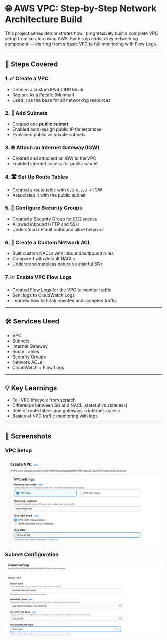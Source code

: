 # 🌐 AWS VPC: Step-by-Step Network Architecture Build

This project series demonstrates how I progressively built a complete VPC setup from scratch using AWS. Each step adds a key networking component — starting from a basic VPC to full monitoring with Flow Logs.

---

## 🧱 Steps Covered

### 1. ✅ Create a VPC
- Defined a custom IPv4 CIDR block
- Region: Asia Pacific (Mumbai)
- Used it as the base for all networking resources

### 2. 🧩 Add Subnets
- Created one **public subnet**
- Enabled auto-assign public IP for instances
- Explained public vs private subnets

### 3. 🌐 Attach an Internet Gateway (IGW)
- Created and attached an IGW to the VPC
- Enabled internet access for public subnet

### 4. 🛣️ Set Up Route Tables
- Created a route table with `0.0.0.0/0` → IGW
- Associated it with the public subnet

### 5. 🔐 Configure Security Groups
- Created a Security Group for EC2 access
- Allowed inbound HTTP and SSH
- Understood default outbound allow behavior

### 6. 🚧 Create a Custom Network ACL
- Built custom NACLs with inbound/outbound rules
- Compared with default NACLs
- Understood stateless nature vs stateful SGs

### 7. 📈 Enable VPC Flow Logs
- Created Flow Logs for the VPC to monitor traffic
- Sent logs to CloudWatch Logs
- Learned how to track rejected and accepted traffic

---

## 🛠️ Services Used
- VPC
- Subnets
- Internet Gateway
- Route Tables
- Security Groups
- Network ACLs
- CloudWatch + Flow Logs

---

## 💡 Key Learnings
- Full VPC lifecycle from scratch
- Difference between SG and NACL (stateful vs stateless)
- Role of route tables and gateways in internet access
- Basics of VPC traffic monitoring with logs

---

## 📸 Screenshots

### VPC Setup
![VPC](./screenshots/vpc-setup.png)

### Subnet Configuration
![Subnet](./screenshots/subnet-config.png)

